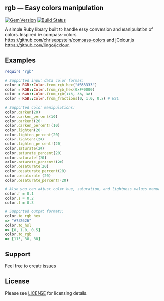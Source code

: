 rgb — Easy colors manipulation
------------------------
[![Gem Version](https://badge.fury.io/rb/rgb.svg)](http://badge.fury.io/rb/rgb)
[![Build Status](https://travis-ci.org/plashchynski/rgb.svg?branch=master)](https://travis-ci.org/plashchynski/rgb)

A simple Ruby library built to handle easy conversion and manipulation of colors. Inspired by compass-colors https://github.com/chriseppstein/compass-colors and jColour.js https://github.com/lingo/jcolour.

## Examples
```ruby
require 'rgb'

# Supported input data color formas:
color = RGB::Color.from_rgb_hex("#333333")
color = RGB::Color.from_rgb_hex(0xFF0000)
color = RGB::Color.from_rgb(115, 38, 38)
color = RGB::Color.from_fractions(0, 1.0, 0.5) # HSL

# Supported color manipulations:
color.darken(20)
color.darken_percent(10)
color.darken!(20)
color.darken_percent!(10)
color.lighten(20)
color.lighten_percent(20)
color.lighten!(20)
color.lighten_percent!(20)
color.saturate(20)
color.saturate_percent(20)
color.saturate!(20)
color.saturate_percent!(20)
color.desaturate(20)
color.desaturate_percent(20)
color.desaturate!(20)
color.desaturate_percent!(20)

# Also you can adjust color hue, saturation, and lightness values manually:
color.h = 0.1
color.s = 0.2
color.l = 0.3

# Supported output formats:
color.to_rgb_hex
=> "#732626"
color.to_hsl
=> [0, 1.0, 0.5]
color.to_rgb
=> [115, 38, 38]
```

## Support

Feel free to create [issues](https://github.com/plashchynski/rgb/issues)


## License

Please see [LICENSE](https://github.com/plashchynski/rgb/blob/master/LICENSE) for licensing details.
